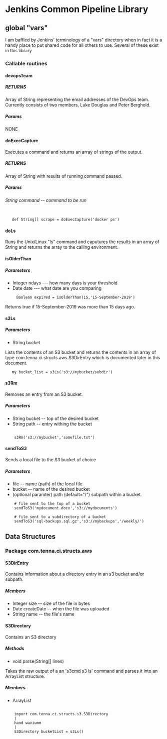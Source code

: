 # Jenkins Common Pipeline Library

## global "vars"

I am baffled by Jenkins' terminology of a "vars" directory when in fact
it is a handy place to put shared code for all others to use.  Several
of these exist in this library

### Callable routines

#### devopsTeam

##### RETURNS

Array of String representing the email addresses of the DevOps team. Currently consists of two members, Luke Douglas and Peter Berghold.

##### Params

NONE

#### doExecCapture

Executes a command and returns an array of strings of the output.

##### RETURNS

Array of String with results of running command passed.

##### Params

###### String command  -- command to be run

```

   def String[] scrape = doExecCapture('docker ps')

```


#### doLs

Runs the Unix/Linux "ls" command and caputures the results in an array of
String and returns the array to the calling environment.

#### isOlderThan

##### Parameters

* Integer ndays    ---  how many days is your threshold
* Date    date     ---  what date are you comparing

```
     Boolean expired = isOlderThan(15,'15-September-2019')
```

Returns true if 15-September-2019 was more than 15 days ago.

#### s3Ls

##### Parameters

* String bucket

Lists the contents of an S3 bucket and returns the contents in an array of
type com.tenna.ci.structs.aws.S3DirEntry which is documented later in this
document.

```
   my bucket_list = s3Ls('s3://mybucket/subdir')

```

#### s3Rm

Removes an entry from an S3 bucket.


##### Parameters

* String bucket  -- top of the desired bucket
* String path    -- entry withing the bucket

```

    s3Rm('s3://mybucket','somefile.txt')

```

#### sendToS3

Sends a local file to the S3 bucket of choice

##### Parameters

* file    -- name (path) of the local file
* bucket  -- name of the desired bucket
* (optional paramter) path  (default="/") subpath within a bucket.

```
    # file sent to the top of a bucket
    sendToS3('mydocument.docx','s3://mydocuments')

    # file sent to a subdirectory of a bucket
    sendToS3('sql-backups.sql.gz','s3://mybackups','/weekly/')

```

## Data Structures

### Package com.tenna.ci.structs.aws

#### S3DirEntry

Contains information about a directory entry in an s3 bucket and/or subpath.

##### Members

* Integer size    -- size of the file in bytes
* Date    createDate  -- when the file was uploaded
* String  name        -- the file's name

#### S3Directory

Contains an S3 directory

##### Methods

* void parse(String[] lines)

Takes the raw output of a an 's3cmd s3 ls' command and parses it into an
ArrayList<S3DirEntry> structure.

##### Members

* ArrayList<S3DirEntry>

```

    import com.tenna.ci.structs.s3.S3Directory
    |
    hand waviumm 
    |
    S3Directory bucketList = s3Ls()


```

